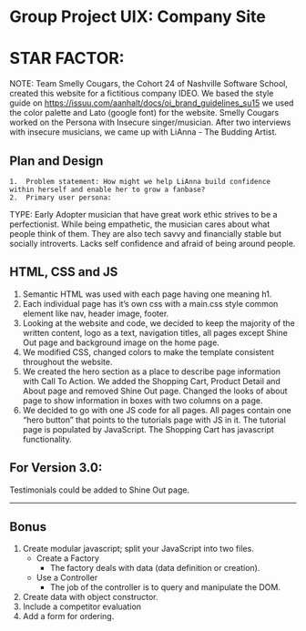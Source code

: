 # Group Project UIX: Company Site

# STAR FACTOR:
NOTE: Team Smelly Cougars, the Cohort 24 of Nashville Software School, created this website for a fictitious company IDEO. We based the style guide on https://issuu.com/aanhalt/docs/oi_brand_guidelines_su15 we used the color palette and Lato (google font) for the website.
Smelly Cougars worked on the Persona with Insecure singer/musician. After two interviews with insecure musicians, we came up with LiAnna - The Budding Artist. 

## Plan and Design
	1.	Problem statement: How might we help LiAnna build confidence within herself and enable her to grow a fanbase?
	2.	Primary user persona: 
TYPE: Early Adopter musician that have great work ethic strives to be a perfectionist. While being empathetic, the musician cares about what people think of them. They are also tech savvy and financially stable but socially introverts. Lacks self confidence and afraid of being around people.

## HTML, CSS and JS
1. Semantic HTML was used with each page having one meaning h1.
2. Each individual page has it’s own css with a main.css style common element like nav, header image, footer.
3. Looking at the website and code, we decided to keep the majority of the written content, logo as a text, navigation titles, all pages except Shine Out page and background image on the home page.
4. We modified CSS, changed colors to make the template consistent throughout the website. 
5. We created the hero section as a place to describe page information with Call To Action. We added the Shopping Cart, Product Detail and About page and removed Shine Out page. Changed the looks of about page to show information in boxes with two columns on a page. 
7. We decided to go with one JS code for all pages. All pages contain one “hero button” that points to the tutorials page with JS in it. The tutorial page is populated by JavaScript. The Shopping Cart has javascript functionality.

## For Version 3.0:
Testimonials could be added to Shine Out page.

-----------------------------------------------------------

## Bonus

1. Create modular javascript; split your JavaScript into two files.
    * Create a Factory
        * The factory deals with data (data definition or creation).
    * Use a Controller
        * The job of the controller is to query and manipulate the DOM.
1. Create data with object constructor.
1. Include a competitor evaluation
1. Add a form for ordering.



